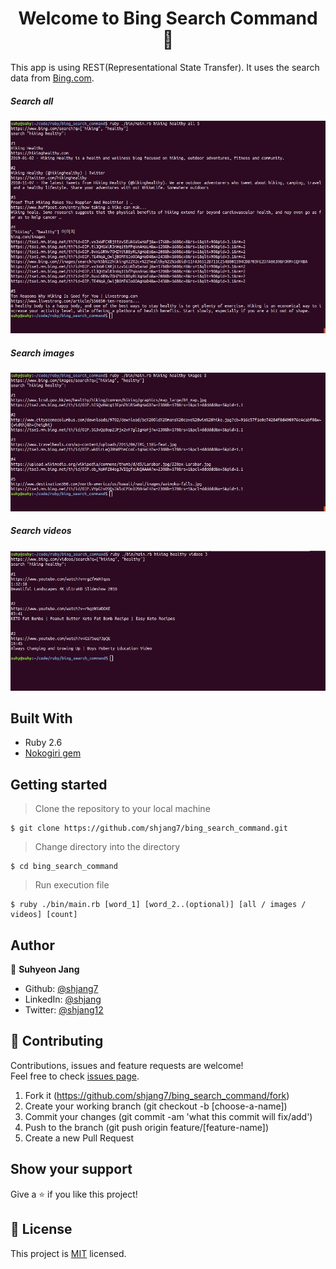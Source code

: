<h1 align="center">Welcome to Bing Search Command 👋</h1>

This app is using REST(Representational State Transfer).
It uses the search data from [Bing.com](https://www.bing.com/).

##### Search all
![](./screenshots/all.jpg)

##### Search images
![](./screenshots/images.jpg)

##### Search videos
![](./screenshots/videos.jpg)

## Built With

- Ruby 2.6
- [Nokogiri gem](https://github.com/sparklemotion/nokogiri/)

## Getting started

> Clone the repository to your local machine

```
$ git clone https://github.com/shjang7/bing_search_command.git
```

> Change directory into the directory

```
$ cd bing_search_command
```

> Run execution file

```
$ ruby ./bin/main.rb [word_1] [word_2..(optional)] [all / images / videos] [count]
```

## Author

👤 **Suhyeon Jang**

- Github: [@shjang7](https://github.com/shjang7)
- LinkedIn: [@shjang](https://www.linkedin.com/in/shjang/)
- Twitter: [@shjang12](https://twitter.com/shjang12)

## 🤝 Contributing

Contributions, issues and feature requests are welcome!<br />Feel free to check [issues page](https://github.com/shjang7/bing_search_command/issues).

1. Fork it (https://github.com/shjang7/bing_search_command/fork)
2. Create your working branch (git checkout -b [choose-a-name])
3. Commit your changes (git commit -am 'what this commit will fix/add')
4. Push to the branch (git push origin feature/[feature-name])
5. Create a new Pull Request

## Show your support

Give a ⭐️ if you like this project!

## 📝 License

This project is [MIT](https://github.com/shjang7/bing_search_command/blob/master/LICENSE) licensed.
